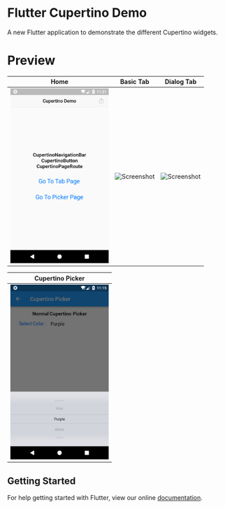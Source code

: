 # Flutter Cupertino Demo

A new Flutter application to demonstrate the different Cupertino widgets.

# Preview

| Home | Basic Tab | Dialog Tab |
| ---- |---------- | ---------- |
| <img src="./preview/Main.png" height="400" alt="Screenshot"/> | <img src="./preview/First_Tab.png" height="400" alt="Screenshot"/> | <img src="./preview/Second_Tab.png" height="400" alt="Screenshot"/> |


| Cupertino Picker |
| ---------------- |
| <img src="./preview/Picker.png" height="400" alt="Screenshot"/> |

## Getting Started

For help getting started with Flutter, view our online
[documentation](https://flutter.io/).

